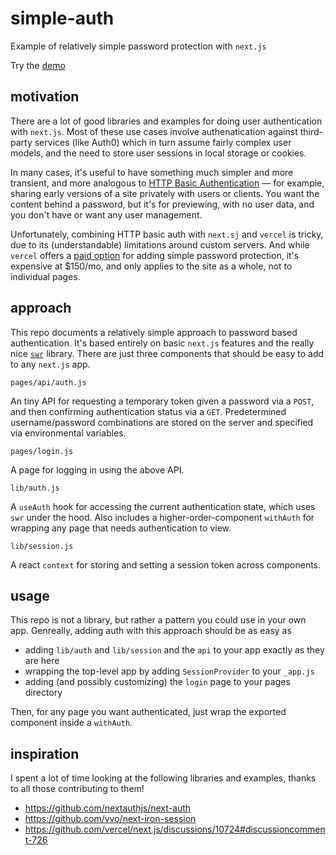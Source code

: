 # simple-auth

Example of relatively simple password protection with `next.js`

Try the [demo](https://simple-auth-ten.vercel.app/)

## motivation

There are a lot of good libraries and examples for doing user authentication with `next.js`. Most of these use cases involve authenatication against third-party services (like Auth0) which in turn assume fairly complex user models, and the need to store user sessions in local storage or cookies.

In many cases, it's useful to have something much simpler and more transient, and more analogous to [HTTP Basic Authentication](https://en.wikipedia.org/wiki/Basic_access_authentication) — for example, sharing early versions of a site privately with users or clients. You want the content behind a password, but it's for previewing, with no user data, and you don't have or want any user management.

Unfortunately, combining HTTP basic auth with `next.sj` and `vercel` is tricky, due to its (understandable) limitations around custom servers. And while `vercel` offers a [paid option](https://vercel.com/blog/protecting-deployments) for adding simple password protection, it's expensive at $150/mo, and only applies to the site as a whole, not to individual pages.

## approach

This repo documents a relatively simple approach to password based authentication. It's based entirely on basic `next.js` features and the really nice [`swr`](https://github.com/vercel/swr) library. There are just three components that should be easy to add to any `next.js` app.

`pages/api/auth.js`

An tiny API for requesting a temporary token given a password via a `POST`, and then confirming authentication status via a `GET`. Predetermined username/password combinations are stored on the server and specified via environmental variables.

`pages/login.js`

A page for logging in using the above API.

`lib/auth.js`

A `useAuth` hook for accessing the current authentication state, which uses `swr` under the hood. Also includes a higher-order-component `withAuth` for wrapping any page that needs authentication to view.

`lib/session.js`

A react `context` for storing and setting a session token across components.

## usage

This repo is not a library, but rather a pattern you could use in your own app. Genreally, adding auth with this approach should be as easy as 
- adding `lib/auth` and `lib/session` and the `api` to your app exactly as they are here
- wrapping the top-level app by adding `SessionProvider` to your `_app.js` 
- adding (and possibly customizing) the `login` page to your pages directory

Then, for any page you want authenticated, just wrap the exported component inside a `withAuth`.

## inspiration

I spent a lot of time looking at the following libraries and examples, thanks to all those contributing to them!
- https://github.com/nextauthjs/next-auth
- https://github.com/vvo/next-iron-session
- https://github.com/vercel/next.js/discussions/10724#discussioncomment-726
